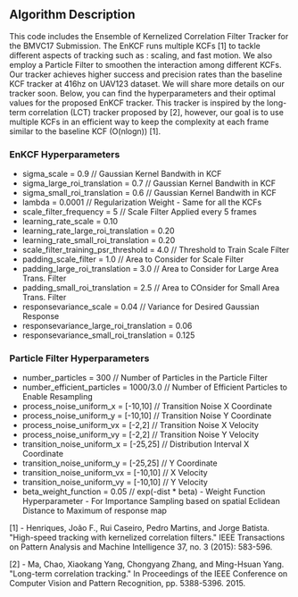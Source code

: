 ## Algorithm Description

<p> This code includes the Ensemble of Kernelized Correlation Filter Tracker for the BMVC17 Submission.
The EnKCF runs multiple KCFs [1] to tackle different aspects of tracking such as : scaling, and fast motion.
We also employ a Particle Filter to smoothen the interaction among different KCFs. Our tracker achieves
higher success and precision rates than the baseline KCF tracker at 416hz on UAV123 dataset. We will share
more details on our tracker soon. Below, you can find the hyperparameters and their optimal values for
the proposed EnKCF tracker. This tracker is inspired by the long-term correlation (LCT) tracker proposed by [2], 
however, our goal is to use multiple KCFs in an efficient way to keep the complexity at each frame similar to the 
baseline KCF (O(nlogn)) [1]. </p>

### EnKCF Hyperparameters
<ul>
<li> sigma_scale = 0.9   // Gaussian Kernel Bandwith in KCF
<li> sigma_large_roi_translation = 0.7 // Gaussian Kernel Bandwith in KCF
<li> sigma_small_roi_translation = 0.6 // Gaussian Kernel Bandwith in KCF
<li> lambda = 0.0001 // Regularization Weight - Same for all the KCFs
<li> scale_filter_frequency = 5 // Scale Filter Applied every 5 frames
<li> learning_rate_scale = 0.10
<li> learning_rate_large_roi_translation = 0.20
<li> learning_rate_small_roi_translation = 0.20
<li> scale_filter_training_psr_threshold = 4.0 // Threshold to Train Scale Filter
<li> padding_scale_filter = 1.0 // Area to Consider for Scale Filter
<li> padding_large_roi_translation = 3.0 // Area to Consider for Large Area Trans. Filter
<li> padding_small_roi_translation = 2.5 // Area to COnsider for Small Area Trans. Filter
<li> responsevariance_scale = 0.04	// Variance for Desired Gaussian Response
<li> responsevariance_large_roi_translation = 0.06
<li> responsevariance_small_roi_translation = 0.125
</ul>

### Particle Filter Hyperparameters
<ul>
<li> number_particles = 300		// Number of Particles in the Particle Filter
<li> number_efficient_particles = 1000/3.0 // Number of Efficient Particles to Enable Resampling
<li> process_noise_uniform_x = [-10,10]	// Transition Noise X Coordinate
<li> process_noise_uniform_y = [-10,10] // Transition Noise Y Coordinate
<li> process_noise_uniform_vx = [-2,2]  // Transition Noise X Velocity
<li> process_noise_uniform_vy = [-2,2]  // Transition Noise Y Velocity
<li> transition_noise_uniform_x = [-25,25] // Distribution Interval X Coordinate
<li> transition_noise_uniform_y = [-25,25] // Y Coordinate
<li> transition_noise_uniform_vx = [-10,10] // X Velocity
<li> transition_noise_uniform_vy = [-10,10] // Y Velocity
<li> beta_weight_function = 0.05 // exp(-dist * beta) - Weight Function Hyperparameter - For Importance Sampling based on spatial Eclidean Distance to Maximum of response map
</ul>

[1] - Henriques, João F., Rui Caseiro, Pedro Martins, and Jorge Batista. "High-speed tracking with kernelized correlation filters." IEEE Transactions on Pattern Analysis and Machine Intelligence 37, no. 3 (2015): 583-596.

[2] - Ma, Chao, Xiaokang Yang, Chongyang Zhang, and Ming-Hsuan Yang. "Long-term correlation tracking." In Proceedings of the IEEE Conference on Computer Vision and Pattern Recognition, pp. 5388-5396. 2015.
